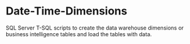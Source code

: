 # Date-Time-Dimensions
SQL Server T-SQL scripts to create the data warehouse dimensions or business intelligence tables and load the tables with data.
